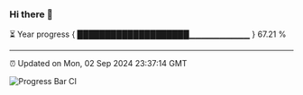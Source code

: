 ### Hi there 👋

⏳ Year progress { ████████████████████▁▁▁▁▁▁▁▁▁▁ } 67.21 %

---

⏰ Updated on Mon, 02 Sep 2024 23:37:14 GMT

![Progress Bar CI](https://github.com/IshwaranRudhara/GIT-ACTION/workflows/Progress%20Bar%20CI/badge.svg)
